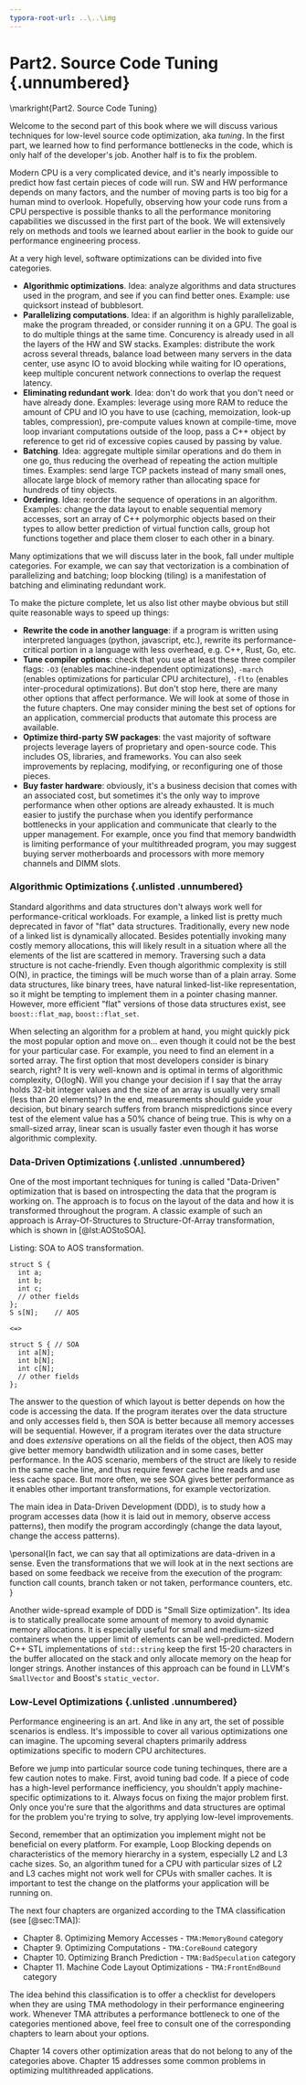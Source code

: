 ```yaml
---
typora-root-url: ..\..\img
---
```


# Part2. Source Code Tuning {.unnumbered}

\markright{Part2. Source Code Tuning}

Welcome to the second part of this book where we will discuss various techniques for low-level source code optimization, aka *tuning*. In the first part, we learned how to find performance bottlenecks in the code, which is only half of the developer's job. Another half is to fix the problem.

Modern CPU is a very complicated device, and it's nearly impossible to predict how fast certain pieces of code will run. SW and HW performance depends on many factors, and the number of moving parts is too big for a human mind to overlook. Hopefully, observing how your code runs from a CPU perspective is possible thanks to all the performance monitoring capabilities we discussed in the first part of the book. We will extensively rely on methods and tools we learned about earlier in the book to guide our performance engineering process.

At a very high level, software optimizations can be divided into five categories.

* **Algorithmic optimizations**. Idea: analyze algorithms and data structures used in the program, and see if you can find better ones. Example: use quicksort instead of bubblesort.
* **Parallelizing computations**. Idea: if an algorithm is highly parallelizable, make the program threaded, or consider running it on a GPU. The goal is to do multiple things at the same time. Concurency is already used in all the layers of the HW and SW stacks. Examples: distribute the work across several threads, balance load between many servers in the data center, use async IO to avoid blocking while waiting for IO operations, keep multiple concurent network connections to overlap the request latency.
* **Eliminating redundant work**. Idea: don't do work that you don't need or have already done. Examples: leverage using more RAM to reduce the amount of CPU and IO you have to use (caching, memoization, look-up tables, compression), pre-compute values known at compile-time, move loop invariant computations outside of the loop, pass a C++ object by reference to get rid of excessive copies caused by passing by value.
* **Batching**. Idea: aggregate multiple similar operations and do them in one go, thus reducing the overhead of repeating the action multiple times. Examples: send large TCP packets instead of many small ones, allocate large block of memory rather than allocating space for hundreds of tiny objects.
* **Ordering**. Idea: reorder the sequence of operations in an algorithm. Examples: change the data layout to enable sequential memory accesses, sort an array of C++ polymorphic objects based on their types to allow better prediction of virtual function calls, group hot functions together and place them closer to each other in a binary.

Many optimizations that we will discuss later in the book, fall under multiple categories. For example, we can say that vectorization is a combination of parallelizing and batching; loop blocking (tiling) is a manifestation of batching and eliminating redundant work.

To make the picture complete, let us also list other maybe obvious but still quite reasonable ways to speed up things:

* **Rewrite the code in another language**: if a program is written using interpreted languages (python, javascript, etc.), rewrite its performance-critical portion in a language with less overhead, e.g. C++, Rust, Go, etc.
* **Tune compiler options**: check that you use at least these three compiler flags: `-O3` (enables machine-independent optimizations), `-march` (enables optimizations for particular CPU architecture), `-flto` (enables inter-procedural optimizations). But don't stop here, there are many other options that affect performance. We will look at some of those in the future chapters. One may consider mining the best set of options for an application, commercial products that automate this process are available.
* **Optimize third-party SW packages**: the vast majority of software projects leverage layers of proprietary and open-source code. This includes OS, libraries, and frameworks. You can also seek improvements by replacing, modifying, or reconfiguring one of those pieces.
* **Buy faster hardware**: obviously, it's a business decision that comes with an associated cost, but sometimes it's the only way to improve performance when other options are already exhausted. It is much easier to justify the purchase when you identify performance bottlenecks in your application and communicate that clearly to the upper management. For example, once you find that memory bandwidth is limiting performance of your multithreaded program, you may suggest buying server motherboards and processors with more memory channels and DIMM slots.

### Algorithmic Optimizations {.unlisted .unnumbered}

Standard algorithms and data structures don't always work well for performance-critical workloads. For example, a linked list is pretty much deprecated in favor of "flat" data structures. Traditionally, every new node of a linked list is dynamically allocated. Besides potentially invoking many costly memory allocations, this will likely result in a situation where all the elements of the list are scattered in memory. Traversing such a data structure is not cache-friendly. Even though algorithmic complexity is still O(N), in practice, the timings will be much worse than of a plain array. Some data structures, like binary trees, have natural linked-list-like representation, so it might be tempting to implement them in a pointer chasing manner. However, more efficient "flat" versions of those data structures exist, see `boost::flat_map`, `boost::flat_set`.

When selecting an algorithm for a problem at hand, you might quickly pick the most popular option and move on... even though it could not be the best for your particular case. For example, you need to find an element in a sorted array. The first option that most developers consider is binary search, right? It is very well-known and is optimal in terms of algorithmic complexity, O(logN). Will you change your decision if I say that the array holds 32-bit integer values and the size of an array is usually very small (less than 20 elements)? In the end, measurements should guide your decision, but binary search suffers from branch mispredictions since every test of the element value has a 50% chance of being true. This is why on a small-sized array, linear scan is usually faster even though it has worse algorithmic complexity.

### Data-Driven Optimizations {.unlisted .unnumbered}

One of the most important techniques for tuning is called "Data-Driven" optimization that is based on introspecting the data that the program is working on. The approach is to focus on the layout of the data and how it is transformed throughout the program. A classic example of such an approach is Array-Of-Structures to Structure-Of-Array transformation, which is shown in [@lst:AOStoSOA]. 

Listing: SOA to AOS transformation.

~~~~ {#lst:AOStoSOA .cpp}
struct S {
  int a;
  int b;
  int c;
  // other fields
};
S s[N];    // AOS

<=>
    
struct S { // SOA
  int a[N];
  int b[N];
  int c[N];
  // other fields  
};
~~~~~~~~~~~~~~~~~~~~~~~~~~~~~~~~~~~~~~~~~~~~~~~~~

The answer to the question of which layout is better depends on how the code is accessing the data. If the program iterates over the data structure and only accesses field `b`, then SOA is better because all memory accesses will be sequential. However, if a program iterates over the data structure and does *extensive* operations on all the fields of the object, then AOS may give better memory bandwidth utilization and in some cases, better performance. In the AOS scenario, members of the struct are likely to reside in the same cache line, and thus require fewer cache line reads and use less cache space. But more often, we see SOA gives better performance as it enables other important transformations, for example vectorization.

The main idea in Data-Driven Development (DDD), is to study how a program accesses data (how it is laid out in memory, observe access patterns), then modify the program accordingly (change the data layout, change the access patterns).

\personal{In fact, we can say that all optimizations are data-driven in a sense. Even the transformations that we will look at in the next sections are based on some feedback we receive from the execution of the program: function call counts, branch taken or not taken, performance counters, etc. }

Another wide-spread example of DDD is "Small Size optimization". Its idea is to statically preallocate some amount of memory to avoid dynamic memory allocations. It is especially useful for small and medium-sized containers when the upper limit of elements can be well-predicted. Modern C++ STL implementations of `std::string` keep the first 15-20 characters in the buffer allocated on the stack and only allocate memory on the heap for longer strings. Another instances of this approach can be found in LLVM's `SmallVector` and Boost's `static_vector`.

### Low-Level Optimizations {.unlisted .unnumbered}

Performance engineering is an art. And like in any art, the set of possible scenarios is endless. It's impossible to cover all various optimizations one can imagine. The upcoming several chapters primarily address optimizations specific to modern CPU architectures. 

Before we jump into particular source code tuning techinques, there are a few caution notes to make. First, avoid tuning bad code. If a piece of code has a high-level performance inefficiency, you shouldn't apply machine-specific optimizations to it. Always focus on fixing the major problem first. Only once you're sure that the algorithms and data structures are optimal for the problem you're trying to solve, try applying low-level improvements.

Second, remember that an optimization you implement might not be beneficial on every platform. For example, Loop Blocking depends on characteristics of the memory hierarchy in a system, especially L2 and L3 cache sizes. So, an algorithm tuned for a CPU with particular sizes of L2 and L3 caches might not work well for CPUs with smaller caches. It is important to test the change on the platforms your application will be running on.

The next four chapters are organized according to the TMA classification (see [@sec:TMA]):

* Chapter 8. Optimizing Memory Accesses - `TMA:MemoryBound` category
* Chapter 9. Optimizing Computations - `TMA:CoreBound` category
* Chapter 10. Optimizing Branch Prediction - `TMA:BadSpeculation` category
* Chapter 11. Machine Code Layout Optimizations - `TMA:FrontEndBound` category

The idea behind this classification is to offer a checklist for developers when they are using TMA methodology in their performance engineering work. Whenever TMA attributes a performance bottleneck to one of the categories mentioned above, feel free to consult one of the corresponding chapters to learn about your options.

Chapter 14 covers other optimization areas that do not belong to any of the categories above. Chapter 15 addresses some common problems in optimizing multithreaded applications.